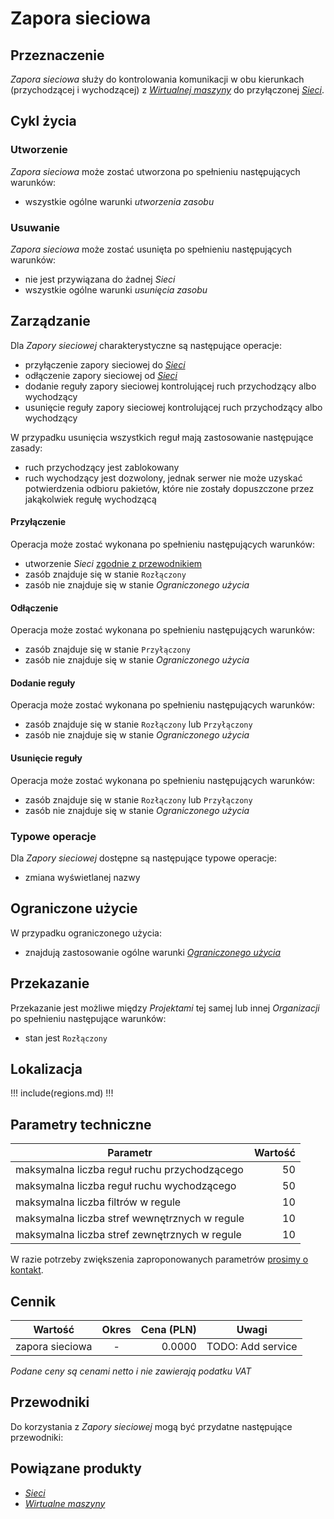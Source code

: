 # Zapora sieciowa

## Przeznaczenie

*Zapora sieciowa* służy do kontrolowania komunikacji w obu kierunkach (przychodzącej i wychodzącej) z *[Wirtualnej maszyny]()* do przyłączonej *[Sieci]()*.

## Cykl życia

### Utworzenie

*Zapora sieciowa* może zostać utworzona po spełnieniu następujących warunków:

 * wszystkie ogólne warunki *utworzenia zasobu*

### Usuwanie

*Zapora sieciowa* może zostać usunięta po spełnieniu następujących warunków:

 * nie jest przywiązana do żadnej *Sieci*
 * wszystkie ogólne warunki *usunięcia zasobu*

## Zarządzanie

Dla *Zapory sieciowej* charakterystyczne są następujące operacje:

 * przyłączenie zapory sieciowej do *[Sieci](/resource/networking/network.md)*
 * odłączenie zapory sieciowej od *[Sieci](/resource/networking/network.md)*
 * dodanie reguły zapory sieciowej kontrolującej ruch przychodzący albo wychodzący
 * usunięcie reguły zapory sieciowej kontrolującej ruch przychodzący albo wychodzący

W przypadku usunięcia wszystkich reguł mają zastosowanie następujące zasady:

 * ruch przychodzący jest zablokowany
 * ruch wychodzący jest dozwolony, jednak serwer nie może uzyskać potwierdzenia odbioru pakietów, które nie zostały dopuszczone przez jakąkolwiek regułę wychodzącą

#### Przyłączenie

Operacja może zostać wykonana po spełnieniu następujących warunków: 

* utworzenie *Sieci* [zgodnie z przewodnikiem](/guide/networking/network/creating.md)
* zasób znajduje się w stanie ```Rozłączony```
* zasób nie znajduje się w stanie *Ograniczonego użycia*

#### Odłączenie

Operacja może zostać wykonana po spełnieniu następujących warunków: 

* zasób znajduje się w stanie ```Przyłączony```
* zasób nie znajduje się w stanie *Ograniczonego użycia*

#### Dodanie reguły

Operacja może zostać wykonana po spełnieniu następujących warunków: 

* zasób znajduje się w stanie ```Rozłączony``` lub ```Przyłączony```
* zasób nie znajduje się w stanie *Ograniczonego użycia*

#### Usunięcie reguły

Operacja może zostać wykonana po spełnieniu następujących warunków: 

* zasób znajduje się w stanie ```Rozłączony``` lub ```Przyłączony```
* zasób nie znajduje się w stanie *Ograniczonego użycia*

### Typowe operacje

Dla *Zapory sieciowej* dostępne są następujące typowe operacje:

 * zmiana wyświetlanej nazwy

## Ograniczone użycie

W przypadku ograniczonego użycia:

 * znajdują zastosowanie ogólne warunki *[Ograniczonego użycia](/platform/resource.md#ograniczonego-uzycia)*

## Przekazanie

Przekazanie jest możliwe między *Projektami* tej samej lub innej *Organizacji* po spełnieniu następujące warunków:

 * stan jest ``Rozłączony``

## Lokalizacja

!!! include(regions.md) !!!

## Parametry techniczne

Parametr                                      | Wartość 
--------------------------------------------- | ------:
maksymalna liczba reguł ruchu przychodzącego  | 50
maksymalna liczba reguł ruchu wychodzącego    | 50
maksymalna liczba filtrów w regule            | 10 
maksymalna liczba stref wewnętrznych w regule | 10
maksymalna liczba stref zewnętrznych w regule | 10

W razie potrzeby zwiększenia zaproponowanych parametrów [prosimy o kontakt](/TODO).

## Cennik

Wartość         | Okres  | Cena (PLN) | Uwagi
--------------- | :----: | ---------: | ----
zapora sieciowa |   -    |     0.0000 | TODO: Add service

*Podane ceny są cenami netto i nie zawierają podatku VAT*

## Przewodniki

Do korzystania z *Zapory sieciowej* mogą być przydatne następujące przewodniki:

<PageList path_re="guide/networking/firewall/"/>

## Powiązane produkty

* *[Sieci]()*
* *[Wirtualne maszyny]()*